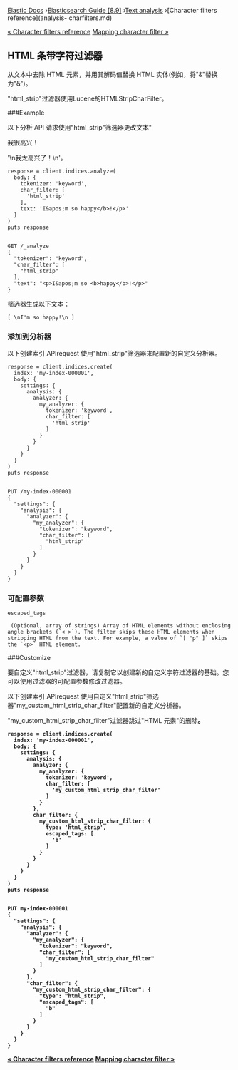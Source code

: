 

[Elastic Docs](/guide/) ›[Elasticsearch Guide [8.9]](index.md) ›[Text
analysis](analysis.md) ›[Character filters reference](analysis-
charfilters.md)

[« Character filters reference](analysis-charfilters.md) [Mapping character
filter »](analysis-mapping-charfilter.md)

## HTML 条带字符过滤器

从文本中去除 HTML 元素，并用其解码值替换 HTML 实体(例如，将"&amp;"替换为"&amp;")。

"html_strip"过滤器使用Lucene的HTMLStripCharFilter。

###Example

以下分析 API 请求使用"html_strip"筛选器更改文本"<p>我很高兴！<b></b></p>'\n我太高兴了！\n'。

    
    
    response = client.indices.analyze(
      body: {
        tokenizer: 'keyword',
        char_filter: [
          'html_strip'
        ],
        text: 'I&apos;m so happy</b>!</p>'
      }
    )
    puts response
    
    
    GET /_analyze
    {
      "tokenizer": "keyword",
      "char_filter": [
        "html_strip"
      ],
      "text": "<p>I&apos;m so <b>happy</b>!</p>"
    }

筛选器生成以下文本：

    
    
    [ \nI'm so happy!\n ]

### 添加到分析器

以下创建索引 APIrequest 使用"html_strip"筛选器来配置新的自定义分析器。

    
    
    response = client.indices.create(
      index: 'my-index-000001',
      body: {
        settings: {
          analysis: {
            analyzer: {
              my_analyzer: {
                tokenizer: 'keyword',
                char_filter: [
                  'html_strip'
                ]
              }
            }
          }
        }
      }
    )
    puts response
    
    
    PUT /my-index-000001
    {
      "settings": {
        "analysis": {
          "analyzer": {
            "my_analyzer": {
              "tokenizer": "keyword",
              "char_filter": [
                "html_strip"
              ]
            }
          }
        }
      }
    }

### 可配置参数

`escaped_tags`

     (Optional, array of strings) Array of HTML elements without enclosing angle brackets (`< >`). The filter skips these HTML elements when stripping HTML from the text. For example, a value of `[ "p" ]` skips the `<p>` HTML element. 

###Customize

要自定义"html_strip"过滤器，请复制它以创建新的自定义字符过滤器的基础。您可以使用过滤器的可配置参数修改过滤器。

以下创建索引 APIrequest 使用自定义"html_strip"筛选器"my_custom_html_strip_char_filter"配置新的自定义分析器。

"my_custom_html_strip_char_filter"过滤器跳过"HTML 元素"的删除<b>。

    
    
    response = client.indices.create(
      index: 'my-index-000001',
      body: {
        settings: {
          analysis: {
            analyzer: {
              my_analyzer: {
                tokenizer: 'keyword',
                char_filter: [
                  'my_custom_html_strip_char_filter'
                ]
              }
            },
            char_filter: {
              my_custom_html_strip_char_filter: {
                type: 'html_strip',
                escaped_tags: [
                  'b'
                ]
              }
            }
          }
        }
      }
    )
    puts response
    
    
    PUT my-index-000001
    {
      "settings": {
        "analysis": {
          "analyzer": {
            "my_analyzer": {
              "tokenizer": "keyword",
              "char_filter": [
                "my_custom_html_strip_char_filter"
              ]
            }
          },
          "char_filter": {
            "my_custom_html_strip_char_filter": {
              "type": "html_strip",
              "escaped_tags": [
                "b"
              ]
            }
          }
        }
      }
    }

[« Character filters reference](analysis-charfilters.md) [Mapping character
filter »](analysis-mapping-charfilter.md)
